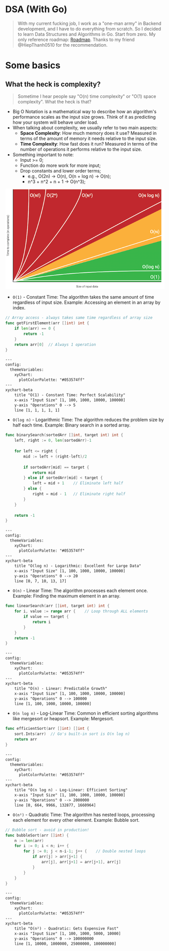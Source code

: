 # DSA (With Go)

> With my current fucking job, I work as a "one-man army" in Backend development, and I have to do everything from scratch. So I decided to learn Data Structures and Algorithms in Go. Start from zero.
> My only reference roadmap: [Roadmap](https://neetcode.io/roadmap). Thanks to my friend @HiepThanh0510 for the recommendation.

# Some basics

## What the heck is complexity?

> Sometime I hear people say "O(n) time complexity" or "O(1) space complexity". What the heck is that?

- Big O Notation is a mathematical way to describe how an algorithm's performance scales as the input size grows. Think of it as predicting how your system will behave under load.
- When talking about complexity, we usually refer to two main aspects:
  - **Space Complexity**: How much memory does it use? Measured in terms of the amount of memory it needs relative to the input size.
  - **Time Complexity**: How fast does it run? Measured in terms of the number of operations it performs relative to the input size.
- Something important to note:
  - Input >= 0;
  - Function do more work for more input;
  - Drop constants and lower order terms;
    - e.g., O(2n) -> O(n), O(n + log n) -> O(n);
    - n^3 + n^2 + n + 1 -> O(n^3);

![Big O Notation Chart](images/big_O_notation.png)

- `O(1)` - Constant Time: The algorithm takes the same amount of time regardless of input size. Example: Accessing an element in an array by index.

```go
// Array access - always takes same time regardless of array size
func getFirstElement(arr []int) int {
    if len(arr) == 0 {
        return -1
    }
    return arr[0]  // Always 1 operation
}
```

```mermaid
---
config:
  themeVariables:
    xyChart:
      plotColorPalette: "#053574ff"
---
xychart-beta
    title "O(1) - Constant Time: Perfect Scalability"
    x-axis "Input Size" [1, 100, 1000, 10000, 100000]
    y-axis "Operations" 0 --> 5
    line [1, 1, 1, 1, 1]
```

- `O(log n)` - Logarithmic Time: The algorithm reduces the problem size by half each time. Example: Binary search in a sorted array.

```go
func binarySearch(sortedArr []int, target int) int {
    left, right := 0, len(sortedArr)-1
    
    for left <= right {
        mid := left + (right-left)/2
        
        if sortedArr[mid] == target {
            return mid
        } else if sortedArr[mid] < target {
            left = mid + 1    // Eliminate left half
        } else {
            right = mid - 1   // Eliminate right half
        }
    }
    
    return -1
}
```

```mermaid
---
config:
  themeVariables:
    xyChart:
      plotColorPalette: "#053574ff"
---
xychart-beta
    title "O(log n) - Logarithmic: Excellent for Large Data"
    x-axis "Input Size" [1, 100, 1000, 10000, 100000]
    y-axis "Operations" 0 --> 20
    line [0, 7, 10, 13, 17]
```

- `O(n)` - Linear Time: The algorithm processes each element once. Example: Finding the maximum element in an array.

```go
func linearSearch(arr []int, target int) int {
    for i, value := range arr {    // Loop through ALL elements
        if value == target {
            return i
        }
    }
    return -1
}
```


```mermaid
---
config:
  themeVariables:
    xyChart:
      plotColorPalette: "#053574ff"
---
xychart-beta
    title "O(n) - Linear: Predictable Growth"
    x-axis "Input Size" [1, 100, 1000, 10000, 100000]
    y-axis "Operations" 0 --> 100000
    line [1, 100, 1000, 10000, 100000]
```

- `O(n log n)` - Log-Linear Time: Common in efficient sorting algorithms like mergesort or heapsort. Example: Mergesort.

```go
func efficientSort(arr []int) []int {
    sort.Ints(arr)  // Go's built-in sort is O(n log n)
    return arr
}
```

```mermaid
---
config:
  themeVariables:
    xyChart:
      plotColorPalette: "#053574ff"
---
xychart-beta
    title "O(n log n) - Log-Linear: Efficient Sorting"
    x-axis "Input Size" [1, 100, 1000, 10000, 100000]
    y-axis "Operations" 0 --> 2000000
    line [0, 664, 9966, 132877, 1660964]
```

- `O(n²)` - Quadratic Time: The algorithm has nested loops, processing each element for every other element. Example: Bubble sort.

```go
// Bubble sort - avoid in production!
func bubbleSort(arr []int) {
    n := len(arr)
    for i := 0; i < n; i++ {
        for j := 0; j < n-i-1; j++ {    // Double nested loops
            if arr[j] > arr[j+1] {
                arr[j], arr[j+1] = arr[j+1], arr[j]
            }
        }
    }
}
```

```mermaid
---
config:
  themeVariables:
    xyChart:
      plotColorPalette: "#053574ff"
---
xychart-beta
    title "O(n²) - Quadratic: Gets Expensive Fast"
    x-axis "Input Size" [1, 100, 1000, 5000, 10000]
    y-axis "Operations" 0 --> 100000000
    line [1, 10000, 1000000, 25000000, 100000000]
```